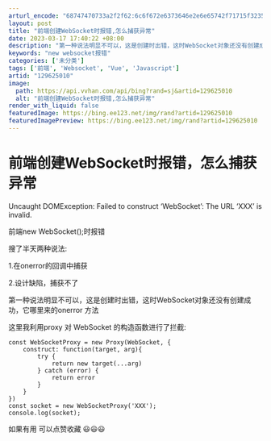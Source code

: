```yaml
---
arturl_encode: "68747470733a2f2f62:6c6f672e6373646e2e6e65742f71715f32353435343239332f:61727469636c652f64657461696c732f313239363235303130"
layout: post
title: "前端创建WebSocket时报错,怎么捕获异常"
date: 2023-03-17 17:40:22 +08:00
description: "第一种说法明显不可以，这是创建时出错，这时WebSocket对象还没有创建成功，它哪里来的onerr"
keywords: "new websocket报错"
categories: ['未分类']
tags: ['前端', 'Websocket', 'Vue', 'Javascript']
artid: "129625010"
image:
  path: https://api.vvhan.com/api/bing?rand=sj&artid=129625010
  alt: "前端创建WebSocket时报错,怎么捕获异常"
render_with_liquid: false
featuredImage: https://bing.ee123.net/img/rand?artid=129625010
featuredImagePreview: https://bing.ee123.net/img/rand?artid=129625010
---
```


# 前端创建WebSocket时报错，怎么捕获异常

Uncaught DOMException: Failed to construct ‘WebSocket’: The URL ‘XXX’ is invalid.
  
前端new WebSocket();时报错

搜了半天两种说法:
  
1.在onerror的回调中捕获
  
2.设计缺陷，捕获不了

第一种说法明显不可以，这是创建时出错，这时WebSocket对象还没有创建成功，它哪里来的onerror 方法

这里我利用proxy 对 WebSocket 的构造函数进行了拦截:

```
const WebSocketProxy = new Proxy(WebSocket, {
    construct: function(target, arg){
        try {
            return new target(...arg)
        } catch (error) {
            return error
        }
    }
})
const socket = new WebSocketProxy('XXX');
console.log(socket);

```

如果有用 可以点赞收藏 😃😃😃